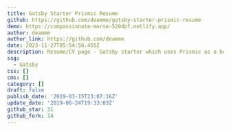 ```yaml
---
title: Gatsby Starter Prismic Resume
github: https://github.com/deamme/gatsby-starter-prismic-resume
demo: https://compassionate-morse-5204bf.netlify.app/
author: deamme
author_link: https://github.com/deamme
date: 2023-11-27T05:54:58.455Z
description: Resume/CV page - Gatsby starter which uses Prismic as a headless CMS.
ssg:
  - Gatsby
css: []
cms: []
category: []
draft: false
publish_date: '2019-03-15T23:07:16Z'
update_date: '2019-06-24T19:33:03Z'
github_star: 31
github_fork: 14
---
```

